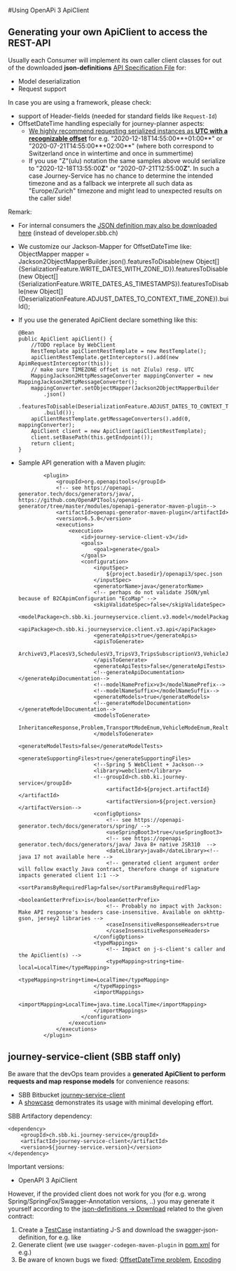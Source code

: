 #Using OpenAPi 3 ApiClient

## Generating your own ApiClient to access the REST-API

Usually each Consumer will implement its own caller client classes for out of the downloaded **json-definitions** [API Specification File](https://developer.sbb.ch/apis/journey-service/documentation) for:
* Model deserialization
* Request support

In case you are using a framework, please check:
* support of Header-fields (needed for standard fields like `Request-Id`)
* OffsetDateTime handling especially for journey-planner aspects:
    * <ins>We highly recommend requesting serialized instances as **UTC with a recognizable offset**</ins> for e.g. "2020-12-18T14:55:00**+01:00**" or "2020-07-21T14:55:00**+02:00**" (where both correspond to Switzerland once in wintertime and once in summertime)
    * If you use "Z"(ulu) notation the same samples above would serialize to "2020-12-18T13:55:00**Z**" or "2020-07-21T12:55:00**Z**". In such a case Journey-Service has no chance to determine the intended timezone and as a fallback we interprete all such data as "Europe/Zurich" timezone and might lead to unexpected results on the caller side!

Remark:
* For internal consumers the [JSON definition may also be downloaded here](https://journey-service.sbb-cloud.net/v3/api-docs/journey-service-api-management) (instead of developer.sbb.ch) 
* We customize our Jackson-Mapper for OffsetDateTime like:
  ObjectMapper mapper = Jackson2ObjectMapperBuilder.json().featuresToDisable(new Object[]{SerializationFeature.WRITE_DATES_WITH_ZONE_ID}).featuresToDisable(new Object[]{SerializationFeature.WRITE_DATES_AS_TIMESTAMPS}).featuresToDisable(new Object[]{DeserializationFeature.ADJUST_DATES_TO_CONTEXT_TIME_ZONE}).build();
* If you use the generated ApiClient declare something like this:

    ```
    @Bean
    public ApiClient apiClient() {
        //TODO replace by WebClient
        RestTemplate apiClientRestTemplate = new RestTemplate();
        apiClientRestTemplate.getInterceptors().add(new ApimRequestInterceptor(this));
        // make sure TIMEZONE offset is not Z(ulu) resp. UTC
        MappingJackson2HttpMessageConverter mappingConverter = new MappingJackson2HttpMessageConverter();
        mappingConverter.setObjectMapper(Jackson2ObjectMapperBuilder
            .json()
            .featuresToDisable(DeserializationFeature.ADJUST_DATES_TO_CONTEXT_TIME_ZONE)
            .build());
        apiClientRestTemplate.getMessageConverters().add(0, mappingConverter);
        ApiClient client = new ApiClient(apiClientRestTemplate);
        client.setBasePath(this.getEndpoint());
        return client;
    }
    ```
* Sample API generation with a Maven plugin:

    ```
            <plugin>
                <groupId>org.openapitools</groupId>
                <!-- see https://openapi-generator.tech/docs/generators/java/, https://github.com/OpenAPITools/openapi-generator/tree/master/modules/openapi-generator-maven-plugin-->
                <artifactId>openapi-generator-maven-plugin</artifactId>
                <version>6.5.0</version>
                <executions>
                    <execution>
                        <id>journey-service-client-v3</id>
                        <goals>
                            <goal>generate</goal>
                        </goals>
                        <configuration>
                            <inputSpec>
                                ${project.basedir}/openapi3/spec.json
                            </inputSpec>
                            <generatorName>java</generatorName>
                            <!-- perhaps do not validate JSON/yml because of B2CApimConfiguration "EcoMap" -->
                            <skipValidateSpec>false</skipValidateSpec>
                            <modelPackage>ch.sbb.ki.journeyservice.client.v3.model</modelPackage>
                            <apiPackage>ch.sbb.ki.journeyservice.client.v3.api</apiPackage>
                            <generateApis>true</generateApis>
                            <apisToGenerate>
                                ArchiveV3,PlacesV3,SchedulesV3,TripsV3,TripsSubscriptionV3,VehicleJourneysV3,SituationsV3,OpenJourneyPlannerV3,ToolSupportV3
                            </apisToGenerate>
                            <generateApiTests>false</generateApiTests>
                            <!--generateApiDocumentation></generateApiDocumentation-->
                            <!--modelNamePrefix>v3</modelNamePrefix-->
                            <!--modelNameSuffix></modelNameSuffix-->
                            <generateModels>true</generateModels>
                            <!--generateModelDocumentation></generateModelDocumentation-->
                            <modelsToGenerate>
                                InheritanceResponse,Problem,TransportModeEnum,VehicleModeEnum,RealtimeModeEnum,NoticeAttributeEnum,PlaceTypeEnum,PlaceResponse,Place,Address,StopPlace,PointOfInterest,PointOfInterestCategory,Position,Point,LineString,Links,StopPlaceDetailedResponse,StopPlaceDetailed,TariffZone,Quay,BorderPosition,VehicleMode,DatedVehicleJourneyResponse,DatedVehicleJourney,TripsByOriginAndDestinationRequestBody,TripsIntervalByOriginAndDestinationRequestBody,TripsByLegRequestBody,TripMobilityFilter,IntermediateStopsEnum,PTViaReference,PTViaNotReference,PTViaNoChangeAtReference,DatedVehicleJourneyReference,ScheduledStopPointReference,OptimisationMethod,TripResponse,Trip,TripStatus,TripSummary,Leg,PTRideLeg,ScheduledStopPoint,StopCall,TrainStopAssignment,TrainStopAssignmentsEnum,NavigationPathAssignment,Connection,AccessLeg,AccessEnd,PTConnectionLeg,ConnectionEnd,AlternativeModeLeg,PersonalLeg,Operator,Notice,SituationResponse,PTSituation,PTSituationMessage,PTSituationAffectedScope,SituationCauseEnum,PublicationWindow,AffectedEdge,AffectedRegion,GeofenceCircle,EcoBalance,ServiceCalendar,OperatingPeriod,Direction,ServiceJourney,ServiceProduct,ServiceAlteration,AccessibilityBoardingAlighting,DepartureResponse,Departure,ArrivalResponse,ArrivalV3,StationboardStopEnum,LinkedText,LinkedTextMap,TripSubscriptionRequestBody,SubscriptionPeriod,Hysteresis,TripSubscriptionResponse,TripSubscriptionStatusResponse,TripSubscriptionDetailsResponse,Subscription,TripSubscription,PTRideLegSubscription,ServiceJourneySubscription,OperatingPeriodSubscription,ServiceProductSubscription,ScheduledStopPointSubscription,StopCallSubscription,StopPlaceSubscription,QuaySubscription,TripSubscriptionDeletionResponse,PaginationCursor,OccupancyAverageEnum,AccessibilityEnum,AlternateMatchEnum,Audience,AudienceEnum,AudienceLink,ArchiveConnectionReliability,ServiceCalendarByOriginAndDestinationRequestBody,ServiceCalendarByOriginAndDestinationDownloadResponse,CompoundTrain,Train,TrainComponent,TrainElement,DeckPlan,LegendItemV3,BoardingPosition,TrainStopAssignmentHint,TrainStopAssignmentsEnum,PostalAddress,Equipment,EquipmentType,EquipmentTypeEnum,PlaceRefByNameWithDistance,FacilityForInfoPortalResponse,StopPlaceClassification,GroupReservationStatusEnum,TrainStopAssignmentResponse,StopPointInterval,DateTimeInterval,StopPointModeEnum,AffectedJourneysRequestBody,AffectedByLinesRequestBody,AffectedJourneysAtStopPlacesRequestBody,AffectedLinesAtStopPlacesRequestBody,AffectedLineReference,ServiceJourneyAffectedResponse,ServiceJourneyAffected,LineAffectedResponse,LineAffected
                            </modelsToGenerate>
                            <generateModelTests>false</generateModelTests>
                            <generateSupportingFiles>true</generateSupportingFiles>
                            <!--Spring 5 WebClient + Jackson-->
                            <library>webclient</library>
                            <!--groupId>ch.sbb.ki.journey-service</groupId>
                                <artifactId>${project.artifactId}</artifactId>
                                <artifactVersion>${project.version}</artifactVersion-->
                            <configOptions>
                                <!-- see https://openapi-generator.tech/docs/generators/spring/ -->
                                <useSpringBoot3>true</useSpringBoot3>
                                <!-- see https://openapi-generator.tech/docs/generators/java/ Java 8+ native JSR310  -->
                                <dateLibrary>java8</dateLibrary><!-- java 17 not available here -->
                                <!-- generated client argument order will follow exactly Java contract, therefore change of signature impacts generated client 1:1 -->
                                <sortParamsByRequiredFlag>false</sortParamsByRequiredFlag>
                                <booleanGetterPrefix>is</booleanGetterPrefix>
                                <!-- Probably no impact with Jackson: Make API response's headers case-insensitive. Available on okhttp-gson, jersey2 libraries -->
                                <caseInsensitiveResponseHeaders>true
                                </caseInsensitiveResponseHeaders>
                            </configOptions>
                            <typeMappings>
                                <!-- Impact on j-s-client's caller and the ApiClient(s) -->
                                <typeMapping>string+time-local=LocalTime</typeMapping>
                                <typeMapping>string+time=LocalTime</typeMapping>
                            </typeMappings>
                            <importMappings>
                                <importMapping>LocalTime=java.time.LocalTime</importMapping>
                            </importMappings>
                        </configuration>
                    </execution>
                </executions>
            </plugin>
    ```

## journey-service-client (SBB staff only)

Be aware that the devOps team provides a **generated ApiClient to perform requests and map response models** for convenience reasons:
* SBB Bitbucket [journey-service-client](https://code.sbb.ch/projects/KI_FAHRPLAN/repos/journey-service/browse/journey-service-client)
* A [showcase](https://code.sbb.ch/projects/KI_FAHRPLAN/repos/journey-service/browse/journey-service-integration/src/test/java/ch/sbb/ki/journeyservice/showcase/client) demonstrates its usage with minimal developing effort.

SBB Artifactory dependency:

    <dependency>
        <groupId>ch.sbb.ki.journey-service</groupId>
        <artifactId>journey-service-client</artifactId>
        <version>${journey-service.version}</version>
    </dependency>

Important versions:
* OpenAPI 3 ApiClient

However, if the provided client does not work for you (for e.g. wrong Spring/SpringFox/Swagger-Annotation versions, ..) you may generate it yourself according to the [json-definitions -> Download](https://developer-int.sbb.ch/apis/journey-service/documentation) related to the given contract:
1. Create a [TestCase](https://code.sbb.ch/projects/KI_FAHRPLAN/repos/journey-service/browse/journey-service-boot/src/test/java/ch/sbb/ki/journeyservice/web/SwaggerDefinitionModelGeneratorTest.java) instantiating J-S and download the swagger-json-definition, for e.g. like
2. Generate client (we use `swagger-codegen-maven-plugin` in [pom.xml](https://code.sbb.ch/projects/KI_FAHRPLAN/repos/journey-service/browse/journey-service-client/pom.xml) for e.g.)
3. Be aware of known bugs we fixed: [OffsetDateTime problem](https://code.sbb.ch/projects/KI_FAHRPLAN/repos/journey-service/commits/312479191d4d500922a533fbdd4e357d7d139e21), [Encoding](https://code.sbb.ch/projects/KI_FAHRPLAN/repos/journey-service/commits/b7934e8c54ef2c83b7a9a8d03d38ff0a78697b4d)
